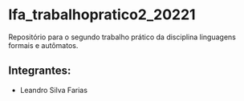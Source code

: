 # lfa_trabalhopratico2_20221
Repositório para o segundo trabalho prático da disciplina linguagens formais e autômatos. 
## Integrantes: 
* Leandro Silva Farias
